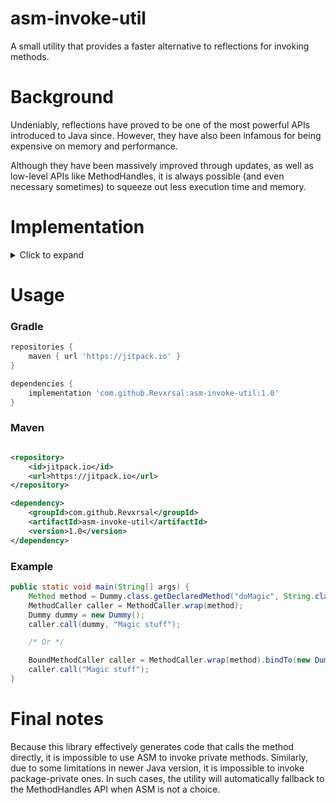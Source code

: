 # asm-invoke-util

A small utility that provides a faster alternative to reflections for invoking methods.

# Background

Undeniably, reflections have proved to be one of the most powerful APIs introduced to Java since. However, they have
also been infamous for being expensive on memory and performance.

Although they have been massively improved through updates, as well as low-level APIs like MethodHandles, it is always
possible (and even necessary sometimes) to squeeze out less execution time and memory.

# Implementation

<details>
  <summary>Click to expand</summary>
This utility's implementation is simple: It constructs bytecode using [ASM](https://asm.ow2.io) to generate a class
that directly invokes the method

```java
public class Dummy {

    public void doMagic(String spell) {
        System.out.println(spell + "! Woooosh");
    }
}
```

```java
/* Implementation for the caller */
public final class DummyMethodCaller0 implements MethodCaller {

    @Override public Object call(@Nullable Object instance, Object... arguments) {
        return ((Dummy) instance).doMagic((String) arguments[0]);
    }
}
```

This way, we can simply acquire an instance of `DummyMethodCaller0` to call the `doMagic` method. No reflection is
needed, performs just like direct method execution.
</details>

# Usage

### Gradle

```groovy
repositories {
    maven { url 'https://jitpack.io' }
}

dependencies {
    implementation 'com.github.Revxrsal:asm-invoke-util:1.0'
}
```

### Maven

```xml

<repository>
    <id>jitpack.io</id>
    <url>https://jitpack.io</url>
</repository>

<dependency>
    <groupId>com.github.Revxrsal</groupId>
    <artifactId>asm-invoke-util</artifactId>
    <version>1.0</version>
</dependency>
```

### Example

```java
public static void main(String[] args) {
    Method method = Dummy.class.getDeclaredMethod("doMagic", String.class);
    MethodCaller caller = MethodCaller.wrap(method);
    Dummy dummy = new Dummy();
    caller.call(dummy, "Magic stuff");

    /* Or */

    BoundMethodCaller caller = MethodCaller.wrap(method).bindTo(new Dummy());
    caller.call("Magic stuff");
}
```

# Final notes
Because this library effectively generates code that calls the method directly, it is impossible to use ASM to invoke
private methods. Similarly, due to some limitations in newer Java version, it is impossible to invoke package-private
ones. In such cases, the utility will automatically fallback to the MethodHandles API when ASM is not a choice.
